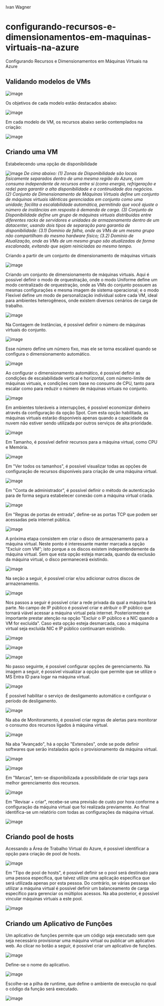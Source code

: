 Ivan Wagner

# configurando-recursos-e-dimensionamentos-em-maquinas-virtuais-na-azure
Configurando Recursos e Dimensionamentos em Máquinas Virtuais na Azure

## Validando modelos de VMs

![image](https://github.com/user-attachments/assets/13c98169-ed3e-4797-8f87-8b3d13ae875c)

Os objetivos de cada modelo estão destacados abaixo:

![image](https://github.com/user-attachments/assets/dbf28497-0660-4877-b0a1-b54f226e28ae)

Em cada modelo de VM, os recursos abaixo serão contemplados na criação:

![image](https://github.com/user-attachments/assets/855f169b-f277-4176-a8d4-a7eb0949fef7)

## Criando uma VM

Estabelecendo uma opção de disponibilidade

![image](https://github.com/user-attachments/assets/d7ab8db0-cdfe-457a-a983-bc88f237c24b)
*De cima abaixo: (1) Zonas de Disponibilidade são locais fisicamente separados dentro de uma mesma região do Azure, com consumo independente de recursos entre si (como energia, refrigeração e rede) para garantir a alta disponibilidade e a continuidade dos negócios. (2) Conjunto de Dimensionamento de Máquinas Virtuais define um conjunto de máquinas virtuais idênticas gerenciadas em conjunto como uma unidade; facilita a escalabilidade automática, permitindo que você ajuste o número de instâncias em resposta à demanda de carga. (3) Conjunto de Disponibilidade define um grupo de máquinas virtuais distribuídas entre diferentes racks de servidores e unidades de armazenamento dentro de um datacenter, usando dois tipos de separação para garantia de disponibilidade: (3.1) Domínio de falha, onde as VMs de um mesmo grupo não compartilham do mesmo hardware físico; (3.2) Domínio de Atualização, onde as VMs de um mesmo grupo são atualizadas de forma escalonada, evitando que sejam reiniciadas ao mesmo tempo.*

Criando a partir de um conjunto de dimensionamento de máquinas virtuais

![image](https://github.com/user-attachments/assets/d5342517-c908-4973-84eb-63ea65f29a27)

Criando um conjunto de dimensionamento de máquinas virtuais. Aqui é possível definir o modo de orquestração, onde o modo Uniforme define um modo centralizado de orquestração, onde as VMs do conjunto possuem as mesmas configurações e mesma imagem de sistema operacional; e o modo Flexível define um modo de personalização individual sobre cada VM, ideal para ambientes heterogêneos, onde existem diversos cenários de carga de trabalho.

![image](https://github.com/user-attachments/assets/911e8826-de16-467c-8385-1829358fa958)

Na Contagem de Instâncias, é possível definir o número de máquinas virtuais do conjunto.

![image](https://github.com/user-attachments/assets/ed7a6e37-0af9-4b26-849d-ecbfc41797dd)

Esse número define um número fixo, mas ele se torna escalável quando se configura o dimensionamento automático. 

![image](https://github.com/user-attachments/assets/6d8dcbfc-a4f5-455c-a773-05c76356c994)

Ao configurar o dimensionamento automático, é possível definir as condições de escalabilidade vertical e horizontal, com número-limite de máquinas virtuais, e condições com base no consumo de CPU, tanto para escalar como para reduzir o número de máquinas virtuais no conjunto.

![image](https://github.com/user-attachments/assets/1aff5517-79d0-4ad3-becd-180c090ab922)

Em ambientes toleráveis a interrupções, é possível economizar dinheiro através da configuração da opção Spot. Com esta opção habilitada, as máquinas virtuais estarão disponíveis apenas quando a capacidade da nuvem não estiver sendo utilizada por outros serviços de alta prioridade.

![image](https://github.com/user-attachments/assets/fc84c85e-a4d6-4d26-8943-da90db125823)

Em Tamanho, é possível definir recursos para a máquina virtual, como CPU e Memória.

![image](https://github.com/user-attachments/assets/74fe25a8-ce35-4dcb-af7c-a5c1f1cc8fb6)

Em "Ver todos os tamanhos", é possível visualizar todas as opções de configuração de recursos disponíveis para criação de uma máquina virtual.

![image](https://github.com/user-attachments/assets/ef67da80-498c-4611-b997-5c5531a81d23)

Em "Conta de administrador", é possível definir o método de autenticação para de forma segura estabelecer conexão com a máquina virtual criada.

![image](https://github.com/user-attachments/assets/ed5f4953-f4bf-4451-aff7-37bde4f5c0c9)

Em "Regras de portas de entrada", define-se as portas TCP que podem ser acessadas pela internet pública.

![image](https://github.com/user-attachments/assets/4f5d984e-aa4f-4202-8ec2-c3474171899b)

A próxima etapa consistem em criar o disco de armazenamento para a máquina virtual. Neste ponto é interessante manter marcada a opção "Excluir com VM"; isto porque a os discos existem indepentendemente da máquina virtual. Sem que esta opção esteja marcada, quando da exclusão da máquina virtual, o disco permanecerá existindo.

![image](https://github.com/user-attachments/assets/7774caac-c481-4f5d-b96a-bec3a5384886)

Na seção a seguir, é possível criar e/ou adicionar outros discos de armazenamento.

![image](https://github.com/user-attachments/assets/97be9ce5-023a-4b03-bfd9-4c88f29d0376)

Nos passos a seguir é possível criar a rede privada da qual a máquina fará parte. No campo de IP público é possível criar e atribuir o IP público que tornará viável acessar a máquina virtual pela internet. Posteriormente é importante prestar atenção na opção "Excluir o IP público e a NIC quando a VM for excluída". Caso esta opção esteja desmarcada, caso a máquina virtual seja excluída NIC e IP público continuaram existindo.

![image](https://github.com/user-attachments/assets/35f942e1-7473-4fd7-96db-5b0052df3f94)

![image](https://github.com/user-attachments/assets/6d80d12e-1284-4cf8-9ad8-628f76e58757)

![image](https://github.com/user-attachments/assets/90446db5-9e4b-4732-8c73-6dd2ea662d63)

No passo seguinte, é possível configurar opções de gerenciamento. Na imagem a seguir, é possível visualizar a opção que permite que se utilize o MS Entra ID para logar na máquina virtual.

![image](https://github.com/user-attachments/assets/bf12bccb-c5d0-4146-bcf3-d488ccc42aa2)

É possível habilitar o serviço de desligamento automático e configurar o período de desligamento.

![image](https://github.com/user-attachments/assets/99c50930-8196-4f11-ba75-14bbfcb7f7fd)

Na aba de Monitoramento, é possível criar regras de alertas para monitorar o consumo dos recursos ligados à máquina virtual.

![image](https://github.com/user-attachments/assets/3157f6c4-b943-46dd-a877-581bad36b062)

Na aba "Avançado", há a opção "Extensões", onde se pode definir softwares que serão instalados após o provisionamento da máquina virtual.

![image](https://github.com/user-attachments/assets/6e59bda3-519e-43d8-ae54-38f75d0db811)

![image](https://github.com/user-attachments/assets/68cdca7f-07fc-4b0d-a15b-798a057f50ee)

Em "Marcas", tem-se disponibilizada a possibilidade de criar tags para melhor gerenciamento dos recursos.

![image](https://github.com/user-attachments/assets/c55174dc-cc25-438e-8ecc-97c20821bd79)

Em "Revisar + criar", recebe-se uma previsão de custo por hora conforme a configuração da máquina virtual que foi realizada previamente. Ao final identifica-se um relatório com todas as configurações da máquina virtual.

![image](https://github.com/user-attachments/assets/8f51de40-ee81-4dc0-aa5c-3b64f6d076ab)

## Criando pool de hosts

Acessando a Área de Trabalho Virtual do Azure, é possível identificar a opção para criação de pool de hosts.

![image](https://github.com/user-attachments/assets/ce6433d6-0cfa-4a0e-ad13-3d369a1dc374)

Em "Tipo de pool de hosts", é possível definir se o pool será destinado para uma pessoa específica, que talvez utilize uma aplicação específica que será utilizada apenas por esta pessoa. Do contrário, se várias pessoas vão utilizar a máquina virtual é possível definir um balanceamento de carga específico para gerenciar os múltiplos acessos. Na aba posterior, é possível vincular máquinas virtuais a este pool.

![image](https://github.com/user-attachments/assets/c3e0c28b-a8e6-4af9-adb5-8d1c8fcf2271)

## Criando um Aplicativo de Funções

Um aplicativo de funções permite que um código seja executado sem que seja necessário provisionar uma máquina virtual ou publicar um aplicativo web. Ao clicar no botão a seguir, é possível criar um aplicativo de funções.

![image](https://github.com/user-attachments/assets/6da6e170-2121-4805-917d-758e8e9cf681)

Define-se o nome do aplicativo.

![image](https://github.com/user-attachments/assets/fbbd3839-3f86-4d57-a785-20be7e7c2ad5)

Escolhe-se a pilha de runtime, que define o ambiente de execução no qual o código da função será executado.

![image](https://github.com/user-attachments/assets/95fcbe7e-370f-4aa2-b94c-32fdceaa61ff)

